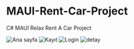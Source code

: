 # MAUI-Rent-Car-Project
C# MAUI Relax Rent A Car Project

![Ana sayfa](https://github.com/MFatih02/MAUI-Rent-Car-Project/assets/131365953/17df94cb-9481-443f-8791-fe431fdbab0c)
![Kayıt](https://github.com/MFatih02/MAUI-Rent-Car-Project/assets/131365953/88b58249-5fbe-45e4-8253-d000458738ff)
![Login](https://github.com/MFatih02/MAUI-Rent-Car-Project/assets/131365953/640a683f-1568-4521-8176-7d7274674e7c)
![detay](https://github.com/MFatih02/MAUI-Rent-Car-Project/assets/131365953/fbbc35b5-77dc-4e3e-8e75-5746ca6ba26a)
